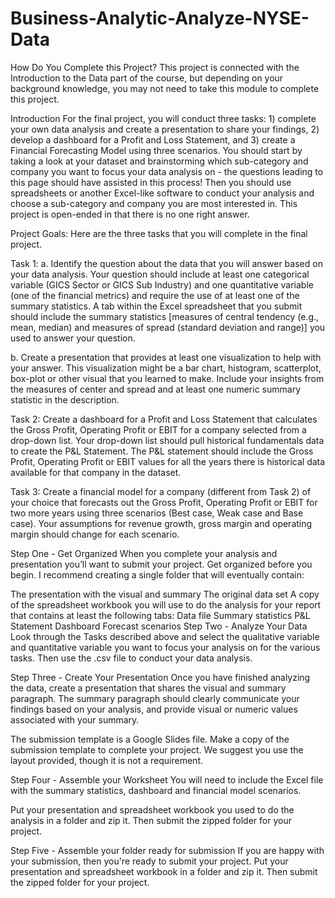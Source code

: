 # Business-Analytic-Analyze-NYSE-Data

How Do You Complete this Project?
This project is connected with the Introduction to the Data part of the course, but depending on your background knowledge, you may not need to take this module to complete this project.

Introduction
For the final project, you will conduct three tasks: 1) complete your own data analysis and create a presentation to share your findings, 2) develop a dashboard for a Profit and Loss Statement, and 3) create a Financial Forecasting Model using three scenarios. You should start by taking a look at your dataset and brainstorming which sub-category and company you want to focus your data analysis on - the questions leading to this page should have assisted in this process! Then you should use spreadsheets or another Excel-like software to conduct your analysis and choose a sub-category and company you are most interested in. This project is open-ended in that there is no one right answer.

Project Goals:
Here are the three tasks that you will complete in the final project.

Task 1:
a. Identify the question about the data that you will answer based on your data analysis. Your question should include at least one categorical variable (GICS Sector or GICS Sub Industry) and one quantitative variable (one of the financial metrics) and require the use of at least one of the summary statistics. A tab within the Excel spreadsheet that you submit should include the summary statistics [measures of central tendency (e.g., mean, median) and measures of spread (standard deviation and range)] you used to answer your question.

b. Create a presentation that provides at least one visualization to help with your answer. This visualization might be a bar chart, histogram, scatterplot, box-plot or other visual that you learned to make. Include your insights from the measures of center and spread and at least one numeric summary statistic in the description.

Task 2:
Create a dashboard for a Profit and Loss Statement that calculates the Gross Profit, Operating Profit or EBIT for a company selected from a drop-down list. Your drop-down list should pull historical fundamentals data to create the P&L Statement. The P&L statement should include the Gross Profit, Operating Profit or EBIT values for all the years there is historical data available for that company in the dataset.

Task 3:
Create a financial model for a company (different from Task 2) of your choice that forecasts out the Gross Profit, Operating Profit or EBIT for two more years using three scenarios (Best case, Weak case and Base case). Your assumptions for revenue growth, gross margin and operating margin should change for each scenario.

Step One - Get Organized
When you complete your analysis and presentation you’ll want to submit your project. Get organized before you begin. I recommend creating a single folder that will eventually contain:

The presentation with the visual and summary
The original data set
A copy of the spreadsheet workbook you will use to do the analysis for your report that contains at least the following tabs:
Data file
Summary statistics
P&L Statement Dashboard
Forecast scenarios
Step Two - Analyze Your Data
Look through the Tasks described above and select the qualitative variable and quantitative variable you want to focus your analysis on for the various tasks. Then use the .csv file to conduct your data analysis.

Step Three - Create Your Presentation
Once you have finished analyzing the data, create a presentation that shares the visual and summary paragraph. The summary paragraph should clearly communicate your findings based on your analysis, and provide visual or numeric values associated with your summary.

The submission template is a Google Slides file. Make a copy of the submission template to complete your project. We suggest you use the layout provided, though it is not a requirement.

Step Four - Assemble your Worksheet You will need to include the Excel file with the summary statistics, dashboard and financial model scenarios.


Put your presentation and spreadsheet workbook you used to do the analysis in a folder and zip it. Then submit the zipped folder for your project.

Step Five - Assemble your folder ready for submission
If you are happy with your submission, then you're ready to submit your project. Put your presentation and spreadsheet workbook in a folder and zip it. Then submit the zipped folder for your project.

